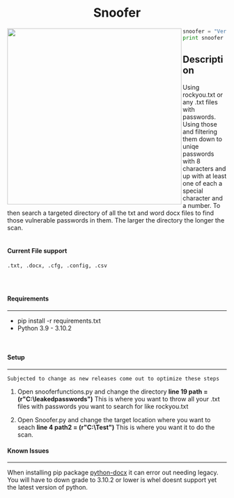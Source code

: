 <h1 align ="center"> Snoofer</h1>
<img align="left" width="400" height="405" src="https://imgur.com/EMwljPB.png)">


```python
snoofer = "Version 1.0.0"
print snoofer
```
<h2 align="Left"> Description</h2>

Using rockyou.txt or any .txt files with passwords. Using those and filtering them down to uniqe passwords with 8 characters and up with at least one of each a special character and a number. To then search a targeted directory of all the txt and word docx files to find those vulnerable passwords in them. The larger the directory the longer the scan.
<br />
<br />
#### Current File support
```
.txt, .docx, .cfg, .config, .csv
```
<br />

##
#### Requirements
-------------------
- pip install -r requirements.txt
- Python 3.9 - 3.10.2
<br />

#### Setup
-----------------------------
`Subjected to change as new releases come out to optimize these steps`
1. Open snooferfunctions.py and change the directory **line 19 path = (r"C:\leakedpasswords")** This is where you want to throw all your .txt files with passwords you want to search for like rockyou.txt

2. Open Snoofer.py and change the target location where you want to seach **line 4 path2 = (r"C:\Test")** This is where you want it to do the scan.

#### Known Issues
-------------------
When installing pip package <ins>python-docx</ins> it can error out needing legacy. You will have to down grade to 3.10.2 or lower is whel doesnt support yet the latest version of python.
